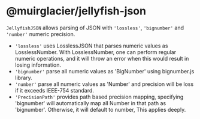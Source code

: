 # @muirglacier/jellyfish-json

`JellyfishJSON` allows parsing of JSON with `'lossless'`, `'bignumber'` and `'number'` numeric precision.

- `'lossless'` uses LosslessJSON that parses numeric values as LosslessNumber. With LosslessNumber, one can perform
  regular numeric operations, and it will throw an error when this would result in losing information.
- `'bignumber'` parse all numeric values as 'BigNumber' using bignumber.js library.
- `'number'` parse all numeric values as 'Number' and precision will be loss if it exceeds IEEE-754 standard.
- `'PrecisionPath'` provides path based precision mapping, specifying 'bignumber' will automatically map all Number in
  that path as 'bignumber'. Otherwise, it will default to number, This applies deeply.
